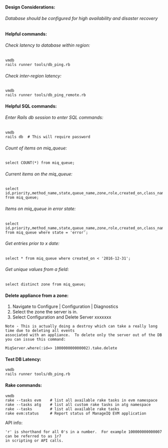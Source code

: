 #### Design Considerations:

###### Database should be configured for high availability and disaster recovery

#### Helpful commands:

###### Check latency to database within region:

```
vmdb
rails runner tools/db_ping.rb
```

###### Check inter-region latency:

```
vmdb
rails runner tools/db_ping_remote.rb
```

#### Helpful SQL commands:

###### Enter Rails db session to enter SQL commands:

```
vmdb
rails db  # This will require password
```

###### Count of items on miq\_queue:

```
select COUNT(*) from miq_queue;
```

###### Current items on the miq\_queue:

```
select id,priority,method_name,state,queue_name,zone,role,created_on,class_name from miq_queue;
```

###### Items on miq\_queue in error state:

```
select id,priority,method_name,state,queue_name,zone,role,created_on,class_name from miq_queue where state = 'error';
```

###### Get entries prior to x date:

```
select * from miq_queue where created_on < '2016-12-31';
```

###### Get unique values from a field:

```
select distinct zone from miq_queue;
```

#### Delete appliance from a zone:

1. Navigate to Configure \| Configuration \| Diagnostics
2. Select the zone the server is in.
3. Select Configuration and Delete Server xxxxxxx

```
Note - This is actually doing a destroy which can take a really long time due to deleting all events 
associated with an appliance.  To delete only the server out of the DB you can issue this command:

MiqServer.where(:id=> 100000000000002).take.delete
```

#### Test DB Latency:

```
vmdb
rails runner tools/db_ping.rb
```

#### Rake commands:

```
vmdb
rake --tasks evm    # list all available rake tasks in evm namespace
rake --tasks atg    # list all custom rake tasks in atg namespace
rake --tasks        # list all available rake tasks
rake evm:status     # Report status of ManageIQ EVM application
```

API info:

```
'r' is shorthand for all 0's in a number.  For example 100000000000007 can be referred to as 1r7 
in scripting or API calls.
```



